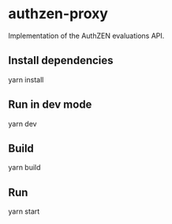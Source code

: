 # authzen-proxy

Implementation of the AuthZEN evaluations API.

## Install dependencies

yarn install

## Run in dev mode

yarn dev

## Build

yarn build

## Run

yarn start
